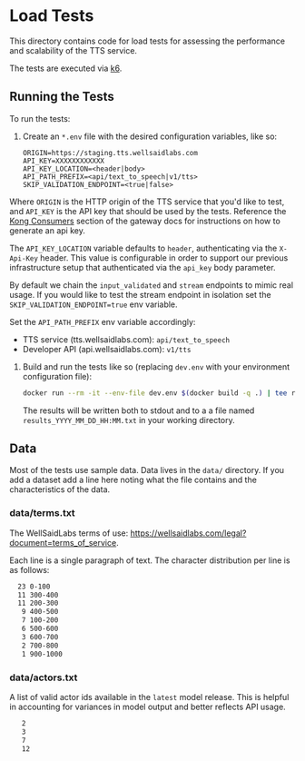 # Load Tests

This directory contains code for load tests for assessing the performance and
scalability of the TTS service.

The tests are executed via [k6](https://k6.io).

## Running the Tests

To run the tests:

1. Create an `*.env` file with the desired configuration variables, like so:

   ```env
   ORIGIN=https://staging.tts.wellsaidlabs.com
   API_KEY=XXXXXXXXXXXX
   API_KEY_LOCATION=<header|body>
   API_PATH_PREFIX=<api/text_to_speech|v1/tts>
   SKIP_VALIDATION_ENDPOINT=<true|false>
   ```

Where `ORIGIN` is the HTTP origin of the TTS service that you'd like to test,
and `API_KEY` is the API key that should be used by the tests. Reference the
[Kong Consumers](../ops/gateway/README.md) section of the gateway docs for
instructions on how to generate an api key.

The `API_KEY_LOCATION` variable defaults to `header`, authenticating via the
`X-Api-Key` header. This value is configurable in order to support our previous
infrastructure setup that authenticated via the `api_key` body parameter.

By default we chain the `input_validated` and `stream` endpoints to mimic real
usage. If you would like to test the stream endpoint in isolation set the
`SKIP_VALIDATION_ENDPOINT=true` env variable.

Set the `API_PATH_PREFIX` env variable accordingly:

- TTS service (tts.wellsaidlabs.com): `api/text_to_speech`
- Developer API (api.wellsaidlabs.com): `v1/tts`

1. Build and run the tests like so (replacing `dev.env` with your environment
   configuration file):

   ```bash
   docker run --rm -it --env-file dev.env $(docker build -q .) | tee results_$(date +%Y_%m_%d_%H:%M).txt
   ```

   The results will be written both to stdout and to a a file named
   `results_YYYY_MM_DD_HH:MM.txt` in your working directory.

## Data

Most of the tests use sample data. Data lives in the `data/` directory. If you
add a dataset add a line here noting what the file contains and the
characteristics of the data.

### data/terms.txt

The WellSaidLabs terms of use:
https://wellsaidlabs.com/legal?document=terms_of_service.

Each line is a single paragraph of text. The character distribution per line is
as follows:

```txt
  23 0-100
  11 300-400
  11 200-300
   9 400-500
   7 100-200
   6 500-600
   3 600-700
   2 700-800
   1 900-1000
```

### data/actors.txt

A list of valid actor ids available in the `latest` model release. This is
helpful in accounting for variances in model output and better reflects API
usage.

```txt
   2
   3
   7
   12
```
